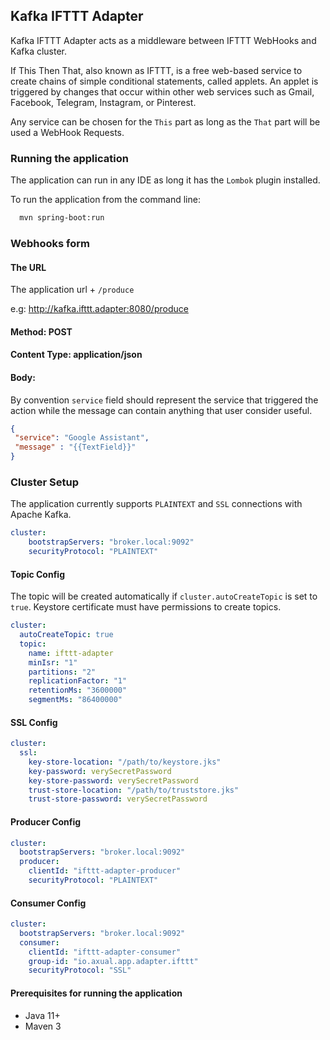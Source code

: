 ## Kafka IFTTT Adapter

Kafka IFTTT Adapter acts as a middleware between IFTTT WebHooks and Kafka cluster.

If This Then That, also known as IFTTT, is a free web-based service to create chains of simple conditional statements, called applets.
 An applet is triggered by changes that occur within other web services such as Gmail, Facebook, Telegram, Instagram, or Pinterest.
 
Any service can be chosen for the `This` part as long as the `That` part will be used a WebHook Requests. 

### Running the application

The application can run in any IDE as long it has the `Lombok` plugin installed.

To run the application from the command line:

```bash
  mvn spring-boot:run
```

### Webhooks form

#### The URL
 
The application url + `/produce` 

 e.g: http://kafka.ifttt.adapter:8080/produce
#### Method: POST

#### Content Type: application/json

#### Body:

By convention `service` field should represent the service that triggered the action while the message can contain anything that user consider useful.
```json
{ 
 "service": "Google Assistant",
 "message" : "{{TextField}}"
}
```


### Cluster Setup

The application currently supports `PLAINTEXT` and `SSL` connections with Apache Kafka. 


```yaml
cluster:
    bootstrapServers: "broker.local:9092"
    securityProtocol: "PLAINTEXT"
```

#### Topic Config

The topic will be created automatically if `cluster.autoCreateTopic` is set to `true`. Keystore certificate
must have permissions to create topics.

```yaml
cluster:
  autoCreateTopic: true
  topic:
    name: ifttt-adapter
    minIsr: "1"
    partitions: "2"
    replicationFactor: "1"
    retentionMs: "3600000"
    segmentMs: "86400000"
```

#### SSL Config

```yaml
cluster:
  ssl:
    key-store-location: "/path/to/keystore.jks"
    key-password: verySecretPassword
    key-store-password: verySecretPassword
    trust-store-location: "/path/to/truststore.jks"
    trust-store-password: verySecretPassword
```
#### Producer Config

```yaml
cluster:
  bootstrapServers: "broker.local:9092"
  producer:
    clientId: "ifttt-adapter-producer"
    securityProtocol: "PLAINTEXT"
```

#### Consumer Config

```yaml
cluster:
  bootstrapServers: "broker.local:9092"
  consumer:
    clientId: "ifttt-adapter-consumer"
    group-id: "io.axual.app.adapter.ifttt"
    securityProtocol: "SSL"
```

#### Prerequisites for running the application
* Java 11+
* Maven 3
